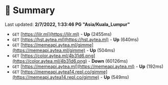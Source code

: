 # 📖 Summary
Last updated: **2/7/2022, 1:33:46 PG "Asia/Kuala_Lumpur"**

- `GET` [https://lilr.ml](https://lilr.ml) - **Up** (2455ms)
- `GET` [https://hst.aytea.ml](https://hst.aytea.ml) - **Up** (640ms)
- `GET` [https://memeapi.aytea.ml/gimme](https://memeapi.aytea.ml/gimme) - **Up** (504ms)
- `GET` [https://color.aytea.ml/4b31d6.png](https://color.aytea.ml/4b31d6.png) - **Down** (60126ms)
- `GET` [https://memeapi.aytea.ml](https://memeapi.aytea.ml) - **Up** (192ms)
- `GET` [https://memeapi.aytea14.repl.co/gimme](https://memeapi.aytea14.repl.co/gimme) - **Up** (549ms)
